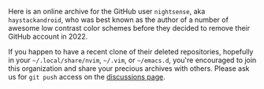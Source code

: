 Here is an online archive for the GitHub user `nightsense`, aka
`haystackandroid`, who was best known as the author of a number of
awesome low contrast color schemes before they decided to remove
their GitHub account in 2022.

If you happen to have a recent clone of their deleted repositories,
hopefully in your `~/.local/share/nvim`, `~/.vim`, or `~/emacs.d`,
you're encouraged to join this organization and share your precious
archives with others.  Please ask us for `git push` access on the
[discussions page](https://github.com/orgs/nightsense/discussions).
